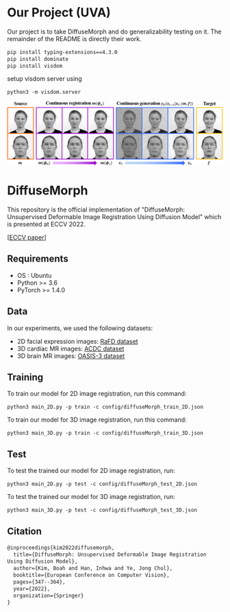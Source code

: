 # Our Project (UVA)

Our project is to take DiffuseMorph and do generalizability testing on it. The remainder of the README is directly their work.

```extra reqs for Rivanna
pip install typing-extensions==4.3.0
pip install dominate
pip install visdom
```

setup visdom server using
```
python3 -m visdom.server
```

<img src="./img/representative.png">

# DiffuseMorph

This repository is the official implementation of "DiffuseMorph: Unsupervised Deformable Image Registration Using Diffusion Model" which is presented at ECCV 2022.

[[ECCV paper](https://link.springer.com/chapter/10.1007/978-3-031-19821-2_20)]

## Requirements
  * OS : Ubuntu
  * Python >= 3.6
  * PyTorch >= 1.4.0

## Data
In our experiments, we used the following datasets:
* 2D facial expression images: [RaFD dataset](https://rafd.socsci.ru.nl/RaFD2/RaFD?p=main)
* 3D cardiac MR images: [ACDC dataset](https://acdc.creatis.insa-lyon.fr/description/databases.html)
* 3D brain MR images: [OASIS-3 dataset](https://www.oasis-brains.org/)

## Training

To train our model for 2D image registration, run this command:

```train
python3 main_2D.py -p train -c config/diffuseMorph_train_2D.json
```
To train our model for 3D image registration, run this command:

```train
python3 main_3D.py -p train -c config/diffuseMorph_train_3D.json
```

## Test

To test the trained our model for 2D image registration, run:

```eval
python3 main_2D.py -p test -c config/diffuseMorph_test_2D.json
```

To test the trained our model for 3D image registration, run:

```eval
python3 main_3D.py -p test -c config/diffuseMorph_test_3D.json
```

## Citation

```    
@inproceedings{kim2022diffusemorph,
  title={DiffuseMorph: Unsupervised Deformable Image Registration Using Diffusion Model},
  author={Kim, Boah and Han, Inhwa and Ye, Jong Chul},
  booktitle={European Conference on Computer Vision},
  pages={347--364},
  year={2022},
  organization={Springer}
}
```
